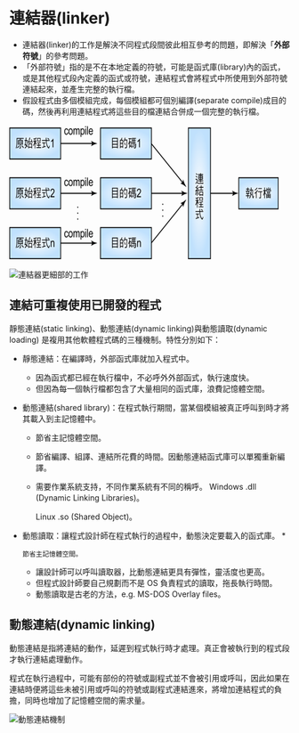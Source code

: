 # 連結器(linker)

* 連結器(linker)的工作是解決不同程式段間彼此相互參考的問題，即解決「**外部符號**」的參考問題。
* 「外部符號」指的是不在本地定義的符號，可能是函式庫(library)內的函式，或是其他程式段內定義的函式或符號，連結程式會將程式中所使用到外部符號連結起來，並產生完整的執行檔。
* 假設程式由多個模組完成，每個模組都可個別編譯(separate compile)成目的碼，然後再利用連結程式將這些目的檔連結合併成一個完整的執行檔。



![連結器的工作](../../.gitbook/assets/linker.png)

![連結器更細部的工作](../../.gitbook/assets/role\_of\_the\_linker.png)

## 連結可重複使用已開發的程式

靜態連結(static linking)、動態連結(dynamic linking)與動態讀取(dynamic loading) 是複用其他軟體程式碼的三種機制。特性分別如下：

* 靜態連結：在編譯時，外部函式庫就加入程式中。
  * 因為函式都已經在執行檔中，不必呼外外部函式，執行速度快。
  * 但因為每一個執行檔都包含了大量相同的函式庫，浪費記憶體空間。
* 動態連結(shared library)：在程式執行期間，當某個模組被真正呼叫到時才將其載入到主記憶體中。
  * 節省主記憶體空間。
  * 節省編譯、組譯、連結所花費的時間。因動態連結函式庫可以單獨重新編譯。

  *   需要作業系統支持，不同作業系統有不同的稱呼。
      Windows .dll (Dynamic Linking Libraries)。

      Linux .so (Shared Object)。
* 動態讀取：讓程式設計師在程式執行的過程中，動態決定要載入的函式庫。
  *



      節省主記憶體空間。
  * 讓設計師可以呼叫讀取器，比動態連結更具有彈性，靈活度也更高。
  * 但程式設計師要自己規劃而不是 OS 負責程式的讀取，拖長執行時間。
  * 動態讀取是古老的方法，e.g. MS-DOS Overlay files。

## 動態連結(dynamic linking)

動態連結是指將連結的動作，延遲到程式執行時才處理。真正會被執行到的程式段才執行連結處理動作。

程式在執行過程中，可能有部份的符號或副程式並不會被引用或呼叫，因此如果在連結時便將這些未被引用或呼叫的符號或副程式連結進來，將增加連結程式的負擔，同時也增加了記憶體空間的需求量。



![動態連結機制](../../.gitbook/assets/dynamic\_linking.png)

